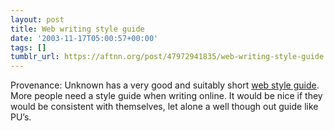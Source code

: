 ```yaml
---
layout: post
title: Web writing style guide
date: '2003-11-17T05:00:57+00:00'
tags: []
tumblr_url: https://aftnn.org/post/47972941835/web-writing-style-guide
---
```

<p>Provenance: Unknown has a very good and suitably short <a href="http://www.provenanceunknown.com/edit/style.html">web style guide</a>. More people need a style guide when writing online. It would be nice if they would be consistent with themselves, let alone a well though out guide like PU&rsquo;s.</p>

